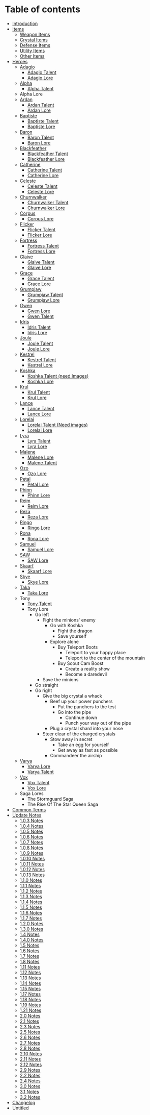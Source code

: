 # Table of contents

* [Introduction](README.md)
* [Items](items/README.md)
  * [Weapon Items](items/weapon-items.md)
  * [Crystal Items](items/crystal-items.md)
  * [Defense Items](items/defense-items.md)
  * [Utility Items](items/utility-items.md)
  * [Other Items](items/other-items.md)
* [Heroes](heroes/README.md)
  * [Adagio](heroes/adagio/README.md)
    * [Adagio Talent](heroes/adagio/adagio-talent.md)
    * [Adagio Lore](heroes/adagio/adagio-lore.md)
  * [Alpha](heroes/alpha/README.md)
    * [Alpha Talent](heroes/alpha/alpha-talent.md)
  * Alpha Lore
  * [Ardan](heroes/ardan/README.md)
    * [Ardan Talent](heroes/ardan/ardan-talent.md)
    * [Ardan Lore](heroes/ardan/ardan-lore.md)
  * [Baptiste](heroes/baptiste/README.md)
    * [Baptiste Talent](heroes/baptiste/baptiste-talent.md)
    * [Baptiste Lore](heroes/baptiste/baptiste-lore.md)
  * [Baron](heroes/baron/README.md)
    * [Baron Talent](heroes/baron/baron-talent.md)
    * [Baron Lore](heroes/baron/baron-lore.md)
  * [Blackfeather](heroes/blackfeather/README.md)
    * [Blackfeather Talent](heroes/blackfeather/blackfeather-talent.md)
    * [Blackfeather Lore](heroes/blackfeather/blackfeather-lore.md)
  * [Catherine](heroes/catherine/README.md)
    * [Catherine Talent](heroes/catherine/catherine-talent.md)
    * [Catherine Lore](heroes/catherine/catherine-lore.md)
  * [Celeste](heroes/celeste/README.md)
    * [Celeste Talent](heroes/celeste/celeste-talent.md)
    * [Celeste Lore](heroes/celeste/celeste-lore.md)
  * [Churnwalker](heroes/churnwalker/README.md)
    * [Churnwalker Talent](heroes/churnwalker/churnwalker-talent.md)
    * [Churnwalker Lore](heroes/churnwalker/churnwalker-lore.md)
  * [Corpus](heroes/corpus/README.md)
    * [Corpus Lore](heroes/corpus/corpus-lore.md)
  * [Flicker](heroes/flicker/README.md)
    * [Flicker Talent](heroes/flicker/flicker-talent.md)
    * [Flicker Lore](heroes/flicker/flicker-lore.md)
  * [Fortress](heroes/fortress/README.md)
    * [Fortress Talent](heroes/fortress/fortress-talent.md)
    * [Fortress Lore](heroes/fortress/fortress-lore.md)
  * [Glaive](heroes/glaive/README.md)
    * [Glaive Talent](heroes/glaive/glaive-talent.md)
    * [Glaive Lore](heroes/glaive/glaive-lore.md)
  * [Grace](heroes/grace/README.md)
    * [Grace Talent](heroes/grace/grace-talent.md)
    * [Grace Lore](heroes/grace/grace-lore.md)
  * [Grumpjaw](heroes/grumpjaw/README.md)
    * [Grumpjaw Talent](heroes/grumpjaw/grumpjaw-talent.md)
    * [Grumpjaw Lore](heroes/grumpjaw/grumpjaw-lore.md)
  * [Gwen](heroes/gwen/README.md)
    * [Gwen Lore](heroes/gwen/gwen-lore.md)
    * [Gwen Talent](heroes/gwen/gwen-talent.md)
  * [Idris](heroes/idris/README.md)
    * [Idris Talent](heroes/idris/idris-talent.md)
    * [Idris Lore](heroes/idris/idris-lore.md)
  * [Joule](heroes/joule/README.md)
    * [Joule Talent](heroes/joule/joule-talent.md)
    * [Joule Lore](heroes/joule/joule-lore.md)
  * [Kestrel](heroes/kestrel/README.md)
    * [Kestrel Talent](heroes/kestrel/kestrel-talent.md)
    * [Kestrel Lore](heroes/kestrel/kestrel-lore.md)
  * [Koshka](heroes/koshka/README.md)
    * [Koshka Talent \(need Images\)](heroes/koshka/koshka-talent-need-images.md)
    * [Koshka Lore](heroes/koshka/koshka-lore.md)
  * [Krul](heroes/krul/README.md)
    * [Krul Talent](heroes/krul/krul-talent.md)
    * [Krul Lore](heroes/krul/krul-lore.md)
  * [Lance](heroes/lance/README.md)
    * [Lance Talent](heroes/lance/lance-talent.md)
    * [Lance Lore](heroes/lance/lance-lore.md)
  * [Lorelai](heroes/lorelai/README.md)
    * [Lorelai Talent \(Need images\)](heroes/lorelai/lorelai-talent-need-images.md)
    * [Lorelai Lore](heroes/lorelai/lorelai-lore.md)
  * [Lyra](heroes/lyra/README.md)
    * [Lyra Talent](heroes/lyra/lyra-talent.md)
    * [Lyra Lore](heroes/lyra/lyra-lore.md)
  * [Malene](heroes/malene/README.md)
    * [Malene Lore](heroes/malene/malene-lore.md)
    * [Malene Talent](heroes/malene/malene-talent.md)
  * [Ozo](heroes/ozo/README.md)
    * [Ozo Lore](heroes/ozo/ozo-lore.md)
  * [Petal](heroes/petal/README.md)
    * [Petal Lore](heroes/petal/petal-lore.md)
  * [Phinn](heroes/phinn/README.md)
    * [Phinn Lore](heroes/phinn/phinn-lore.md)
  * [Reim](heroes/reim/README.md)
    * [Reim Lore](heroes/reim/reim-lore.md)
  * [Reza](heroes/reza/README.md)
    * [Reza Lore](heroes/reza/reza-lore.md)
  * [Ringo](heroes/ringo/README.md)
    * [Ringo Lore](heroes/ringo/ringo-lore.md)
  * [Rona](heroes/rona/README.md)
    * [Rona Lore](heroes/rona/rona-lore.md)
  * [Samuel](heroes/samuel/README.md)
    * [Samuel Lore](heroes/samuel/samuel-lore.md)
  * [SAW](heroes/saw/README.md)
    * [SAW Lore](heroes/saw/saw-lore.md)
  * [Skaarf](heroes/skaarf/README.md)
    * [Skaarf Lore](heroes/skaarf/skaarf-lore.md)
  * [Skye](heroes/skye/README.md)
    * [Skye Lore](heroes/skye/skye-lore.md)
  * [Taka](heroes/taka/README.md)
    * [Taka Lore](heroes/taka/taka-lore.md)
  * Tony
    * [Tony Talent](heroes/tony/tony-talent.md)
    * Tony Lore
      * Go left
        * Fight the minions' enemy
          * Go with Koshka
            * Fight the dragon
            * Save yourself
          * Explore alone
            * Buy Teleport Boots
              * Teleport to your happy place
              * Teleport to the center of the mountain
            * Buy Scout Cam Boost
              * Create a reality show
              * Become a daredevil
        * Save the minions
      * Go straight
      * Go right
        * Give the big crystal a whack
          * Beef up your power punchers
            * Put the punchers to the test
            * Go into the pipe
              * Continue down
              * Punch your way out of the pipe
          * Plug a crystal shard into your nose
        * Steer clear of the charged crystals
          * Stow away in secret
            * Take an egg for yourself
            * Get away as fast as possible
          * Commandeer the airship
  * [Varya](heroes/varya/README.md)
    * [Varya Lore](heroes/varya/varya-lore.md)
    * [Varya Talent](heroes/varya/varya-talent.md)
  * [Vox](heroes/vox/README.md)
    * [Vox Talent](heroes/vox/vox-talent.md)
    * [Vox Lore](heroes/vox/vox-lore.md)
  * Saga Lores
    * The Stormguard Saga
    * The Rise Of The Star Queen Saga
* [Common Terms](common-terms.md)
* [Update Notes](update-notes/README.md)
  * [1.0.3 Notes](update-notes/1.0.3-notes.md)
  * [1.0.4 Notes](update-notes/1.0.4-notes.md)
  * [1.0.5 Notes](update-notes/1.0.5-notes.md)
  * [1.0.6 Notes](update-notes/1.0.6-notes.md)
  * [1.0.7 Notes](update-notes/1.0.7-notes.md)
  * [1.0.8 Notes](update-notes/1.0.8-notes.md)
  * [1.0.9 Notes](update-notes/1.0.9-notes.md)
  * [1.0.10 Notes](update-notes/1.0.10-notes.md)
  * [1.0.11 Notes](update-notes/1.0.11-notes.md)
  * [1.0.12 Notes](update-notes/1.0.12-notes.md)
  * [1.0.13 Notes](update-notes/1.0.13-notes.md)
  * [1.1.0 Notes](update-notes/1.1.0-notes.md)
  * [1.1.1 Notes](update-notes/1.1.1-notes.md)
  * [1.1.2 Notes](update-notes/1.1.2-notes.md)
  * [1.1.3 Notes](update-notes/1.1.3-notes.md)
  * [1.1.4 Notes](update-notes/1.1.4-notes.md)
  * [1.1.5 Notes](update-notes/1.1.5-notes.md)
  * [1.1.6 Notes](update-notes/1.1.6-notes.md)
  * [1.1.7 Notes](update-notes/1.1.7-notes.md)
  * [1.2.0 Notes](update-notes/1.2.0-notes.md)
  * [1.3.0 Notes](update-notes/1.3.0-notes.md)
  * [1.4 Notes](update-notes/1.4-notes.md)
  * [1.4.0 Notes](update-notes/1.4.0-notes.md)
  * [1.5 Notes](update-notes/1.5-notes.md)
  * [1.6 Notes](update-notes/1.6-notes.md)
  * [1.7 Notes](update-notes/1.7-notes.md)
  * [1.8 Notes](update-notes/1.8-notes.md)
  * [1.11 Notes](update-notes/1.11-notes.md)
  * [1.12 Notes](update-notes/1.12-notes.md)
  * [1.13 Notes](update-notes/1.13-notes.md)
  * [1.14 Notes](update-notes/1.14-notes.md)
  * [1.15 Notes](update-notes/1.15-notes.md)
  * [1.17 Notes](update-notes/1.17-notes.md)
  * [1.18 Notes](update-notes/1.18-notes.md)
  * [1.19 Notes](update-notes/1.19-notes.md)
  * [1.21 Notes](update-notes/1.21-notes.md)
  * [2.0 Notes](update-notes/2.0-notes.md)
  * [2.1 Notes](update-notes/2.1-notes.md)
  * [2.3 Notes](update-notes/2.3-notes.md)
  * [2.5 Notes](update-notes/2.5-notes.md)
  * [2.6 Notes](update-notes/2.6-notes.md)
  * [2.7 Notes](update-notes/2.7-notes.md)
  * [2.8 Notes](update-notes/2.8-notes.md)
  * [2.10 Notes](update-notes/2.10-notes.md)
  * [2.11 Notes](update-notes/2.11-notes.md)
  * [2.12 Notes](update-notes/2.12-notes.md)
  * [2.9 Notes](update-notes/2.9-notes.md)
  * [2.2 Notes](update-notes/2.2-notes.md)
  * [2.4 Notes](update-notes/2.4-notes.md)
  * [3.0 Notes](update-notes/3.0-notes.md)
  * [3.1 Notes](update-notes/3.1-notes.md)
  * [3.2 Notes](update-notes/3.2-notes.md)
* [Changelog](changelog.md)
* Untitled

